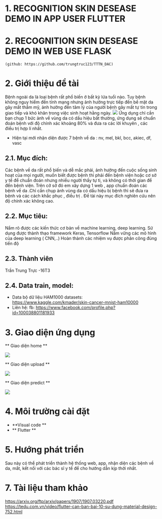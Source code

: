 
# 1. RECOGNITION SKIN DESEASE DEMO IN APP USER FLUTTER
# 2. RECOGNITION SKIN DESEASE DEMO IN WEB USE FLASK
    (github: https://github.com/trungtruc123/TTTN_DAC)
# 2. Giới thiệu đề tài
Bệnh ngoài da là loại bệnh rất phổ biến ở bất kỳ lứa tuổi nào. Tuy bệnh không nguy hiểm đến tính mạng nhưng ảnh hưởng trực tiếp đến bề mặt da gây mất thẩm mỹ, ảnh hưởng đến tâm lý của người bệnh gây mất tự tin trong giao tiếp và khó khăn trong việc sinh hoạt hằng ngày.
<img src ='/display/desease_skin.jpg'>
Ứng dụng chỉ cần bạn chụp 1 bức ảnh về vùng da có dấu hiệu bất thường, ứng dụng sẽ chuẩn đoán bệnh với độ chính xác khoảng 80% và đưa ra các lời khuyên , các điều trị hợp lí nhất.

* Hiện tại mới nhận diện được 7 bệnh về da : nv, mel, bkl, bcc, akiec, df, vasc
## 2.1. Mục đích:
Các bệnh về da rất phổ biến và dễ mắc phải, ảnh hưởng đến cuộc sống sinh hoạt của mọi người, muốn biết được bệnh thì phải đến bệnh viện hoặc cơ sở y tế để chuẩn đoán nhưng nhiều người thấy tự ti, và không có thời gian để đến bệnh viện. Trên cở sở đó em xây dựng 1 web , app chuẩn đoán các bệnh về da .Chỉ cần chụp ảnh vùng da có dấu hiệu bị bệnh thì sẽ đưa ra bệnh và các cách khắc phục , điều trị . Đề tài này mục đích nghiên cứu nên độ chính xác không cao.
## 2.2. Mục tiêu:
Nắm rõ được các kiến thức cơ bản về machine learning, deep learning.
Sử dụng được thành thạo framework Keras, Tensorflow
Nắm vững các mô hình của deep learning ( CNN,..)
Hoàn thành các nhiệm vụ được phân công đúng tiến độ
## 2.3. Thành viên
Trần Trung Trực -16T3
## 2.4. Data train, model:
* Data bộ dữ liệu HAM1000 datasets: https://www.kaggle.com/kmader/skin-cancer-mnist-ham10000
* Liên hệ: fb: https://www.facebook.com/profile.php?id=100038801181933
# 3. Giao diện ứng dụng
** Giao diện home **

<img src ='/display/home.jpg'>

** Giao diện  upload **

<img src ='/display/upload_image.jpg'>

** Giao diện predict **

<img src ='/display/predict.jpg'>

# 4. Môi trường cài đặt 
- **Visual code **
- ** Flutter **
# 5. Hướng phát triển
Sau này có thể phát triển thành hệ thống web, app, nhận diện các bệnh về da, mắt, kết nối với các bác sĩ y tế để cho hướng dẫn kịp thời nhất.
# 7. Tài liệu tham khảo
https://arxiv.org/ftp/arxiv/papers/1907/1907.03220.pdf
https://tedu.com.vn/video/flutter-can-ban-bai-10-su-dung-material-design-752.html